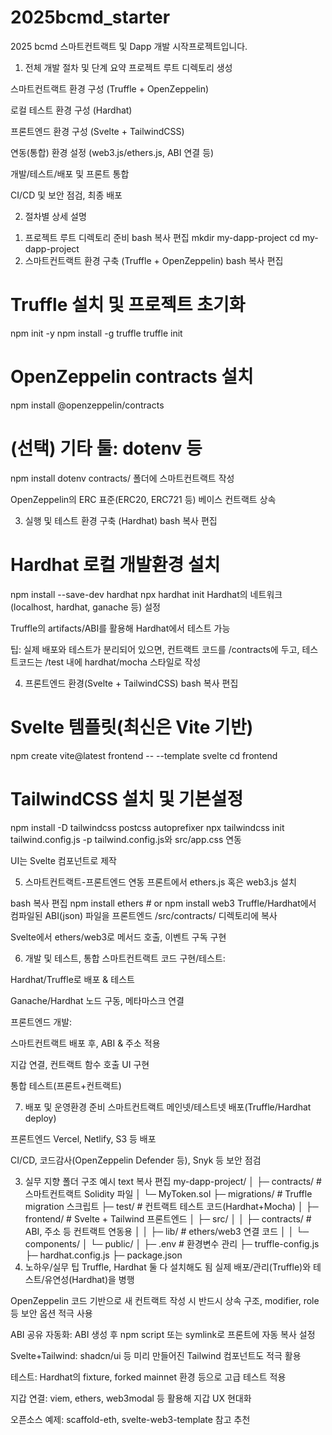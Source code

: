 # 2025bcmd_starter
2025 bcmd 스마트컨트랙트 및 Dapp 개발 시작프로젝트입니다.


1. 전체 개발 절차 및 단계 요약
프로젝트 루트 디렉토리 생성

스마트컨트랙트 환경 구성 (Truffle + OpenZeppelin)

로컬 테스트 환경 구성 (Hardhat)

프론트엔드 환경 구성 (Svelte + TailwindCSS)

연동(통합) 환경 설정 (web3.js/ethers.js, ABI 연결 등)

개발/테스트/배포 및 프론트 통합

CI/CD 및 보안 점검, 최종 배포

2. 절차별 상세 설명
1) 프로젝트 루트 디렉토리 준비
bash
복사
편집
mkdir my-dapp-project
cd my-dapp-project
2) 스마트컨트랙트 환경 구축 (Truffle + OpenZeppelin)
bash
복사
편집
# Truffle 설치 및 프로젝트 초기화
npm init -y
npm install -g truffle
truffle init

# OpenZeppelin contracts 설치
npm install @openzeppelin/contracts

# (선택) 기타 툴: dotenv 등
npm install dotenv
contracts/ 폴더에 스마트컨트랙트 작성

OpenZeppelin의 ERC 표준(ERC20, ERC721 등) 베이스 컨트랙트 상속

3) 실행 및 테스트 환경 구축 (Hardhat)
bash
복사
편집
# Hardhat 로컬 개발환경 설치
npm install --save-dev hardhat
npx hardhat init
Hardhat의 네트워크(localhost, hardhat, ganache 등) 설정

Truffle의 artifacts/ABI를 활용해 Hardhat에서 테스트 가능

팁:
실제 배포와 테스트가 분리되어 있으면, 컨트랙트 코드를 /contracts에 두고, 테스트코드는 /test 내에 hardhat/mocha 스타일로 작성

4) 프론트엔드 환경(Svelte + TailwindCSS)
bash
복사
편집
# Svelte 템플릿(최신은 Vite 기반)
npm create vite@latest frontend -- --template svelte
cd frontend

# TailwindCSS 설치 및 기본설정
npm install -D tailwindcss postcss autoprefixer
npx tailwindcss init tailwind.config.js -p
tailwind.config.js와 src/app.css 연동

UI는 Svelte 컴포넌트로 제작

5) 스마트컨트랙트-프론트엔드 연동
프론트에서 ethers.js 혹은 web3.js 설치

bash
복사
편집
npm install ethers    # or npm install web3
Truffle/Hardhat에서 컴파일된 ABI(json) 파일을 프론트엔드 /src/contracts/ 디렉토리에 복사

Svelte에서 ethers/web3로 메서드 호출, 이벤트 구독 구현

6) 개발 및 테스트, 통합
스마트컨트랙트 코드 구현/테스트:

Hardhat/Truffle로 배포 & 테스트

Ganache/Hardhat 노드 구동, 메타마스크 연결

프론트엔드 개발:

스마트컨트랙트 배포 후, ABI & 주소 적용

지갑 연결, 컨트랙트 함수 호출 UI 구현

통합 테스트(프론트+컨트랙트)

7) 배포 및 운영환경 준비
스마트컨트랙트 메인넷/테스트넷 배포(Truffle/Hardhat deploy)

프론트엔드 Vercel, Netlify, S3 등 배포

CI/CD, 코드감사(OpenZeppelin Defender 등), Snyk 등 보안 점검

3. 실무 지향 폴더 구조 예시
text
복사
편집
my-dapp-project/
│
├─ contracts/               # 스마트컨트랙트 Solidity 파일
│    └─ MyToken.sol
├─ migrations/              # Truffle migration 스크립트
├─ test/                    # 컨트랙트 테스트 코드(Hardhat+Mocha)
│
├─ frontend/                # Svelte + Tailwind 프론트엔드
│    ├─ src/
│    │    ├─ contracts/     # ABI, 주소 등 컨트랙트 연동용
│    │    ├─ lib/           # ethers/web3 연결 코드
│    │    └─ components/
│    └─ public/
│
├─ .env                     # 환경변수 관리
├─ truffle-config.js
├─ hardhat.config.js
├─ package.json
4. 노하우/실무 팁
Truffle, Hardhat 둘 다 설치해도 됨
실제 배포/관리(Truffle)와 테스트/유연성(Hardhat)을 병행

OpenZeppelin 코드 기반으로 새 컨트랙트 작성 시 반드시 상속 구조, modifier, role 등 보안 옵션 적극 사용

ABI 공유 자동화: ABI 생성 후 npm script 또는 symlink로 프론트에 자동 복사 설정

Svelte+Tailwind: shadcn/ui 등 미리 만들어진 Tailwind 컴포넌트도 적극 활용

테스트: Hardhat의 fixture, forked mainnet 환경 등으로 고급 테스트 적용

지갑 연결: viem, ethers, web3modal 등 활용해 지갑 UX 현대화

오픈소스 예제: scaffold-eth, svelte-web3-template 참고 추천
